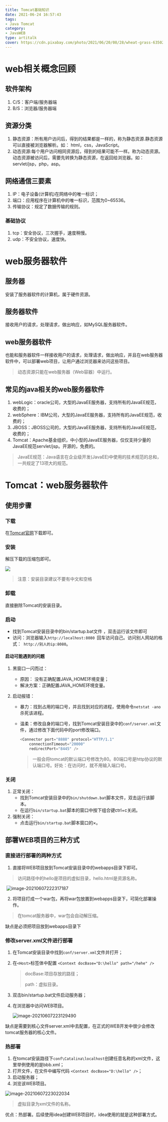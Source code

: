 ```yaml
---
title: Tomcat基础知识
date: 2021-06-24 16:57:43
tags: 
- Java Tomcat
category:
- JavaWEB
type: artitalk
cover: https://cdn.pixabay.com/photo/2021/06/20/08/28/wheat-grass-6350274_960_720.jpg
---
```


# web相关概念回顾

## 软件架构

1. C/S：客户端/服务器端
2. B/S：浏览器/服务器端

## 资源分类

1. 静态资源：所有用户访问后，得到的结果都是一样的，称为静态资源.静态资源可以直接被浏览器解析。如： html，css，JavaScript。
2. 动态资源:每个用户访问相同资源后，得到的结果可能不一样。称为动态资源。动态资源被访问后，需要先转换为静态资源，在返回给浏览器。如：servlet/jsp，php，asp。

## 网络通信三要素

1. IP：电子设备(计算机)在网络中的唯一标识；
2. 端口：应用程序在计算机中的唯一标识，范围为0~65536。
3. 传输协议：规定了数据传输的规则。

### 基础协议

1. tcp：安全协议，三次握手，速度稍慢。
2. udp：不安全协议，速度快。


# web服务器软件
## 服务器

安装了服务器软件的计算机，属于硬件资源。

## 服务器软件

接收用户的请求，处理请求，做出响应，如MySQL服务器软件。

## web服务器软件

也能和服务器软件一样接收用户的请求，处理请求，做出响应，并且在web服务器软件中，可以部署web项目，让用户通过浏览器来访问这些项目。

> 动态资源只能在web服务器（Web容器）中运行。

## 常见的java相关的web服务器软件

1. webLogic：oracle公司，大型的JavaEE服务器，支持所有的JavaEE规范，收费的；
2. webSphere：IBM公司，大型的JavaEE服务器，支持所有的JavaEE规范，收费的；
3. JBOSS：JBOSS公司的，大型的JavaEE服务器，支持所有的JavaEE规范，收费的；
4. Tomcat：Apache基金组织，中小型的JavaEE服务器，仅仅支持少量的JavaEE规范servlet/jsp。开源的，免费的。

> JavaEE规范：Java语言在企业级开发(JavaEE)中使用的技术规范的总和，一共规定了13项大的规范。

# Tomcat：web服务器软件

## 使用步骤

### 下载

在[Tomcat官网](http://tomcat.apache.org/)下载即可。

### 安装

解压下载的压缩包即可。

![](https://pic.imgdb.cn/item/60be2f31844ef46bb200848c.jpg)

> 注意：安装目录建议不要有中文和空格

### 卸载

直接删除Tomcat的安装目录。

### 启动

* 找到Tomcat安装目录中的bin/startup.bat文件 ，双击运行该文件即可
* 访问：浏览器输入`http://localhost:8080 `回车访问自己。访问别人网站的格式：` http://别人的ip:8080`。

#### 启动可能遇到的问题

1. 黑窗口一闪而过：
	* 原因： 没有正确配置JAVA_HOME环境变量；
	* 解决方案：正确配置JAVA_HOME环境变量。

2. 启动报错：

   - 暴力：找到占用的端口号，并且找到对应的进程，使用命令`netstat -ano`杀死该进程。

   - 温柔：修改自身的端口号，找到Tomcat安装目录中的`conf/server.xml`文件，通过修改下面代码中的port修改端口。

      ```java
      <Connector port="8888" protocol="HTTP/1.1"
          connectionTimeout="20000"
          redirectPort="8445" />
      ```
      
      > 一般会将tomcat的默认端口号修改为80。80端口号是http协议的默认端口号。好处：在访问时，就不用输入端口号。

### 关闭

1. 正常关闭：
	* 找到Tomcat安装目录中的`bin/shutdown.bat`脚本文件，双击运行该脚本。
	* 在运行`bin/startup.bat`脚本的窗口中按下组合键ctrl+c关闭。
2. 强制关闭：
	* 点击运行`bin/startup.bat`脚本窗口的×。

## 部署WEB项目的三种方式

### 直接进行部署的两种方式

1. 直接将WEB项目放到Tomcat安装目录中的webapps目录下即可。

> 访问路径中的hello是项目的虚拟目录，hello.html是资源名称。

​	![image-20210607222317187](https://pic.imgdb.cn/item/60be2bf3844ef46bb2b387d6.jpg)

2. 将项目打成一个war包，再将war包放置到webapps目录下，可简化部署操作。

> 在tomcat服务器中，war包会自动解压缩。

缺点是必须把项目放到webapps目录下

### 修改server.xml文件进行部署

1. 在Tomcat安装目录中找到`conf/server.xml`文件并打开；

2. 在`<Host>`标签体中配置
   `<Context docBase="D:\hello" path="/hehe" />`

   > docBase:项目存放的路径；
   >
   > path：虚拟目录。

3. 双击bin/startup.bat文件启动服务器；

4. 在浏览器中访问WEB项目。

   ![image-20210607223129490](https://pic.imgdb.cn/item/60be2dca844ef46bb2df16f5.jpg)

缺点是需要到核心文件server.xml中去配置，在正式的WEB开发中很少会修改tomcat服务器的核心文件。

### 热部署

1. 在tomcat安装路径下`conf\Catalina\localhost`创建任意名称的xml文件，这里举例使用的是bbb.xml；
2. 打开文件，在文件中编写代码
   `<Context docBase="D:\hello" />`；
3. 启动服务器；
4. 浏览该WEB项目。

  ![image-20210607223022034](https://pic.imgdb.cn/item/60be2d88844ef46bb2d8b118.jpg)

  > 虚拟目录为xml文件的名称。

优点：热部署。后续使用idea创建WEB项目时，idea使用的就是这种部署方式。
